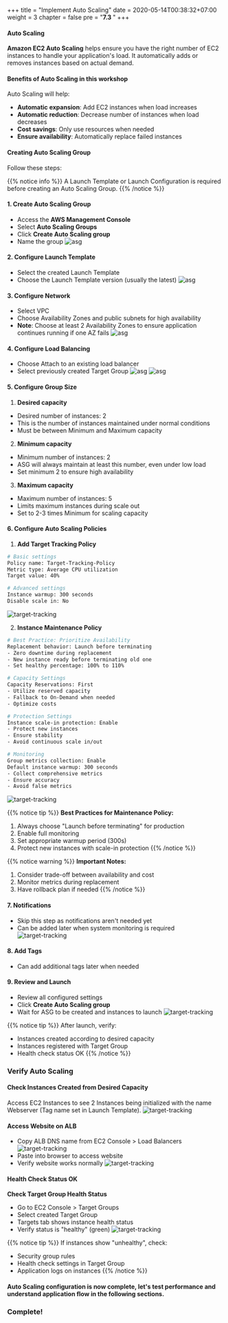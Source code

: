 +++
title = "Implement Auto Scaling"
date = 2020-05-14T00:38:32+07:00
weight = 3
chapter = false
pre = "<b>7.3 </b>"
+++

#### Auto Scaling
**Amazon EC2 Auto Scaling** helps ensure you have the right number of EC2 instances to handle your application's load. It automatically adds or removes instances based on actual demand.

#### Benefits of Auto Scaling in this workshop

Auto Scaling will help:
- **Automatic expansion**: Add EC2 instances when load increases
- **Automatic reduction**: Decrease number of instances when load decreases
- **Cost savings**: Only use resources when needed
- **Ensure availability**: Automatically replace failed instances

#### Creating Auto Scaling Group
Follow these steps:

{{% notice info %}}
A Launch Template or Launch Configuration is required before creating an Auto Scaling Group.
{{% /notice %}}

#### 1. Create Auto Scaling Group
- Access the **AWS Management Console**
- Select **Auto Scaling Groups**
- Click **Create Auto Scaling group**
- Name the group
![asg](/images/8-Implement-Auto-Scaling/1.png)

#### 2. Configure Launch Template
- Select the created Launch Template
- Choose the Launch Template version (usually the latest)
![asg](/images/8-Implement-Auto-Scaling/2.png)

#### 3. Configure Network
- Select VPC
- Choose Availability Zones and public subnets for high availability
- **Note**: Choose at least 2 Availability Zones to ensure application continues running if one AZ fails
![asg](/images/8-Implement-Auto-Scaling/3.png)

#### 4. Configure Load Balancing
- Choose Attach to an existing load balancer
- Select previously created Target Group
![asg](/images/8-Implement-Auto-Scaling/4.png)
![asg](/images/8-Implement-Auto-Scaling/5.png)

#### 5. Configure Group Size

1. **Desired capacity**
- Desired number of instances: 2
- This is the number of instances maintained under normal conditions
- Must be between Minimum and Maximum capacity

2. **Minimum capacity**
- Minimum number of instances: 2
- ASG will always maintain at least this number, even under low load
- Set minimum 2 to ensure high availability

3. **Maximum capacity**
- Maximum number of instances: 5
- Limits maximum instances during scale out
- Set to 2-3 times Minimum for scaling capacity

#### 6. Configure Auto Scaling Policies

1. **Add Target Tracking Policy**
```bash
# Basic settings
Policy name: Target-Tracking-Policy
Metric type: Average CPU utilization
Target value: 40%

# Advanced settings
Instance warmup: 300 seconds
Disable scale in: No
```
![target-tracking](/images/8-Implement-Auto-Scaling/6.png)

2. **Instance Maintenance Policy**
```bash
# Best Practice: Prioritize Availability
Replacement behavior: Launch before terminating
- Zero downtime during replacement
- New instance ready before terminating old one
- Set healthy percentage: 100% to 110%

# Capacity Settings
Capacity Reservations: First
- Utilize reserved capacity
- Fallback to On-Demand when needed
- Optimize costs

# Protection Settings
Instance scale-in protection: Enable
- Protect new instances
- Ensure stability
- Avoid continuous scale in/out

# Monitoring
Group metrics collection: Enable
Default instance warmup: 300 seconds
- Collect comprehensive metrics
- Ensure accuracy
- Avoid false metrics
```
![target-tracking](/images/8-Implement-Auto-Scaling/7.png)

{{% notice tip %}}
**Best Practices for Maintenance Policy:**
1. Always choose "Launch before terminating" for production
2. Enable full monitoring
3. Set appropriate warmup period (300s)
4. Protect new instances with scale-in protection
{{% /notice %}}

{{% notice warning %}}
**Important Notes:**
1. Consider trade-off between availability and cost
2. Monitor metrics during replacement
3. Have rollback plan if needed
{{% /notice %}}

#### 7. Notifications
- Skip this step as notifications aren't needed yet
- Can be added later when system monitoring is required
![target-tracking](/images/8-Implement-Auto-Scaling/8.png)

#### 8. Add Tags
- Can add additional tags later when needed

#### 9. Review and Launch
- Review all configured settings
- Click **Create Auto Scaling group**
- Wait for ASG to be created and instances to launch
![target-tracking](/images/8-Implement-Auto-Scaling/9.png)

{{% notice tip %}}
After launch, verify:
- Instances created according to desired capacity
- Instances registered with Target Group
- Health check status OK
{{% /notice %}}

### Verify Auto Scaling
#### Check Instances Created from Desired Capacity
Access EC2 Instances to see 2 Instances being initialized with the name Webserver (Tag name set in Launch Template).
![target-tracking](/images/8-Implement-Auto-Scaling/10.png)

#### Access Website on ALB
- Copy ALB DNS name from EC2 Console > Load Balancers
![target-tracking](/images/8-Implement-Auto-Scaling/11.png)
- Paste into browser to access website
- Verify website works normally
![target-tracking](/images/8-Implement-Auto-Scaling/12.png)

#### Health Check Status OK
**Check Target Group Health Status**
- Go to EC2 Console > Target Groups
- Select created Target Group
- Targets tab shows instance health status
- Verify status is "healthy" (green)
![target-tracking](/images/8-Implement-Auto-Scaling/13.png)

{{% notice tip %}}
If instances show "unhealthy", check:
- Security group rules
- Health check settings in Target Group
- Application logs on instances
{{% /notice %}}

#### Auto Scaling configuration is now complete, let's test performance and understand application flow in the following sections.
### Complete!